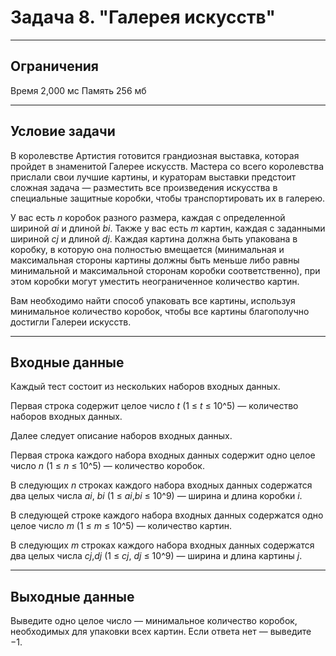 # Задача 8. "Галерея искусств"

---

## Ограничения
Время 2,000 мс
Память 256 мб

---

## Условие задачи
В королевстве Артистия готовится грандиозная выставка, которая пройдет в знаменитой Галерее искусств. Мастера со всего королевства прислали свои лучшие картины, и кураторам выставки предстоит сложная задача — разместить все произведения искусства в специальные защитные коробки, чтобы транспортировать их в галерею.

У вас есть *n*  коробок разного размера, каждая с определенной шириной *ai* и длиной *bi*. Также у вас есть *m* картин, каждая с заданными шириной *cj* и длиной *dj*. Каждая картина должна быть упакована в коробку, в которую она полностью вмещается (минимальная и максимальная стороны картины должны быть меньше либо равны минимальной и максимальной сторонам коробки соответственно), при этом коробки могут уместить неограниченное количество картин.

Вам необходимо найти способ упаковать все картины, используя минимальное количество коробок, чтобы все картины благополучно достигли Галереи искусств.

---

## Входные данные
Каждый тест состоит из нескольких наборов входных данных.

Первая строка содержит целое число *t* (1 ≤ *t* ≤ 10^5) — количество наборов входных данных.

Далее следует описание наборов входных данных.

Первая строка каждого набора входных данных содержит одно целое число *n* (1 ≤ *n* ≤ 10^5) — количество коробок.

В следующих *n* строках каждого набора входных данных содержатся два целых числа *ai*, *bi* (1 ≤ *ai*,*bi* ≤ 10^9) — ширина и длина коробки *i*.

В следующей строке каждого набора входных данных содержатся одно целое число *m* (1 ≤ *m* ≤ 10^5) — количество картин.

В следующих *m* строках каждого набора входных данных содержатся два целых числа *cj*,*dj* (1 ≤ *cj*, *dj* ≤ 10^9) — ширина и длина картины *j*.

---

## Выходные данные

Выведите одно целое число — минимальное количество коробок, необходимых для упаковки всех картин. Если ответа нет — выведите −1.